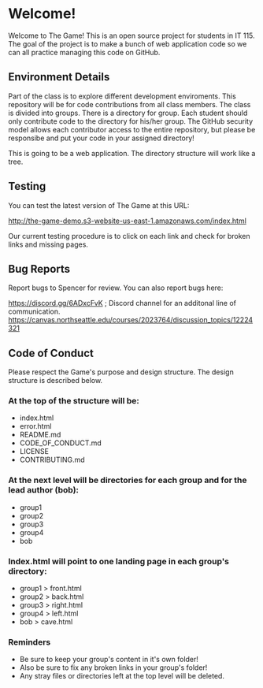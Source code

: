 # Welcome!

Welcome to The Game! This is an open source project for students in IT 115. The goal of the project is to make a bunch of web application code so we can all practice
managing this code on GitHub. 

## Environment Details

Part of the class is to explore different development enviroments. This repository will be for code contributions from all class members. The class is divided into groups.
There is a directory for group. Each student should only contribute code to the directory for his/her group. The GitHub security model allows each contributor access
to the entire repository, but please be responsibe and put your code in your assigned directory!

This is going to be a web application. The directory structure will work like a tree.

## Testing

You can test the latest version of The Game at this URL:

http://the-game-demo.s3-website-us-east-1.amazonaws.com/index.html

Our current testing procedure is to click on each link and check for broken links and missing pages. 

## Bug Reports

Report bugs to Spencer for review. You can also report bugs here:


https://discord.gg/6ADxcFvK ; Discord channel for an additonal line of communication.
https://canvas.northseattle.edu/courses/2023764/discussion_topics/12224321

## Code of Conduct

Please respect the Game's purpose and design structure. The design structure is described below. 

### At the top of the structure will be:

* index.html
* error.html
* README.md
* CODE_OF_CONDUCT.md
* LICENSE
* CONTRIBUTING.md

### At the next level will be directories for each group and for the lead author (bob):

* group1
* group2
* group3
* group4
* bob

### Index.html will point to one landing page in each group's directory:

* group1 > front.html
* group2 > back.html
* group3 > right.html
* group4 > left.html
* bob > cave.html

### Reminders

* Be sure to keep your group's content in it's own folder!
* Also be sure to fix any broken links in your group's folder!
* Any stray files or directories left at the top level will be deleted.
